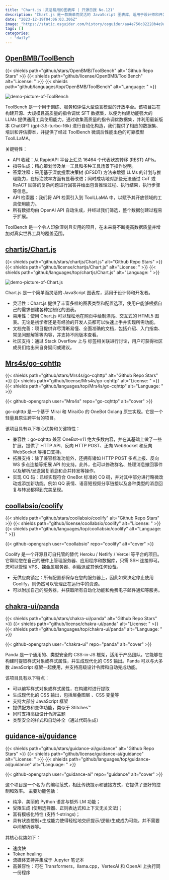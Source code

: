 ```yaml
---
title: "Chart.js：灵活易用的图表库 | 开源日报 No.121"
description: "Chart.js 是一款简单而灵活的 JavaScript 图表库，适用于设计师和开发者。它具有丰富多样的图表类型和配置选项，可以根据用户的需求创建各种定制化的图表。"
date: "2023-12-19T04:06:03.306Z"
image: "https://static.osguider.com/history/osguider/aa4e750c82228b4e9a117e192fe05c59.png"
tags: []
categories:
  - "daily"
---
```


## [OpenBMB/ToolBench](https://github.com/OpenBMB/ToolBench)

{{< shields path="github/stars/OpenBMB/ToolBench" alt="Github Repo Stars" >}} {{< shields path="github/license/OpenBMB/ToolBench" alt="License: " >}} {{< shields path="github/languages/top/OpenBMB/ToolBench" alt="Language: " >}}

![demo-picture-of-ToolBench](https://static.osguider.com/history/2023/d41d8cd98f00b204e9800998ecf8427e.png)

ToolBench 是一个用于训练、服务和评估大型语言模型的开放平台。该项目旨在构建开源、大规模且高质量的指令调优 SFT 数据集，以便为构建功能强大的 LLMs 提供通用工具使用能力。通过收集高质量的指令调优数据集，并利用最新版本 ChatGPT (gpt-3.5-turbo-16k) 进行自动化构造，我们提供了相应的数据集、培训和评估脚本，并提供了经过 ToolBench 微调后性能出色的可靠模型 ToolLLaMA。

关键特性：

- API 收藏：从 RapidAPI 平台上汇总 16464 个代表状态转移 (REST) APIs。
- 指导生成：精心策划涉及单一工具和多种工具场景下操作说明。
- 答案注释：采用基于深度搜索决策树 (DFSDT) 方法来增强 LLMs 的计划与推理能力，在标注效率方面有显著改进；同时成功地对那些无法通过 CoT 或 ReACT 回答的复杂问题进行回答并给出包含推理过程、执行结果，执行步骤等信息。
- API 检索器：我们将 API 检索引入到 ToolLLaMA 中，以赋予其开放领域的工具使用能力。
- 所有数据均由 OpenAI API 自动生成，并经过我们筛选，整个数据创建过程易于扩展。

ToolBench 是一个令人印象深刻且实用的项目，在未来将不断提高数据质量并增加对真实世界工具的覆盖范围。

## [chartjs/Chart.js](https://github.com/chartjs/Chart.js)

{{< shields path="github/stars/chartjs/Chart.js" alt="Github Repo Stars" >}} {{< shields path="github/license/chartjs/Chart.js" alt="License: " >}} {{< shields path="github/languages/top/chartjs/Chart.js" alt="Language: " >}}

![demo-picture-of-Chart.js](https://static.osguider.com/history/2023/943ae7e68ddd1ab40aec5fa3b8659bf1.png)

Chart.js 是一个简单而灵活的 JavaScript 图表库，适用于设计师和开发者。

- 灵活性：Chart.js 提供了丰富多样的图表类型和配置选项，使用户能够根据自己的需求创建各种定制化的图表。
- 易用性：使用 Chart.js 可以轻松地在网页中绘制漂亮、交互式的 HTML5 图表。无论是初学者还是有经验的开发人员都可以快速上手并实现所需功能。
- 文档完善：项目提供详尽清晰易懂、全面准确的文档，包括介绍、入门指南、常见问题解答等内容，并支持不同版本查看。
- 社区支持：通过 Stack Overflow 上与  标签相关联进行讨论，用户可获得社区成员们给出来自身疑问或建议。

## [Mrs4s/go-cqhttp](https://github.com/Mrs4s/go-cqhttp)

{{< shields path="github/stars/Mrs4s/go-cqhttp" alt="Github Repo Stars" >}} {{< shields path="github/license/Mrs4s/go-cqhttp" alt="License: " >}} {{< shields path="github/languages/top/Mrs4s/go-cqhttp" alt="Language: " >}}

{{< github-opengraph user="Mrs4s" repo="go-cqhttp" alt="cover" >}}

go-cqhttp 是一个基于 Mirai 和 MiraiGo 的 OneBot Golang 原生实现。它是一个轻量且原生跨平台的项目。

该项目具有以下核心优势和关键特性：

- 兼容性：go-cqhttp 兼容 OneBot-v11 绝大多数内容，并在其基础上做了一些扩展，提供了 HTTP API、反向 HTTP POST、正向 WebSocket 和反向 WebSocket 等接口支持。
- 拓展支持：除了兼容标准功能外，还拥有诸如 HTTP POST 多点上报、反向 WS 多点连接等拓展 API 的支持。此外，也可以修改群名、处理消息撤回事件以及解析/发送回复消息和合并转发等操作。
- 实现 CQ 码：已经实现符合 OneBot 标准的 CQ 码，并对其中部分进行略微改动或添加新功能。例如 QQ 表情、语音短视频分享链接以及各种类型的消息回复与转发都得到完美呈现。

## [coollabsio/coolify](https://github.com/coollabsio/coolify)

{{< shields path="github/stars/coollabsio/coolify" alt="Github Repo Stars" >}} {{< shields path="github/license/coollabsio/coolify" alt="License: " >}} {{< shields path="github/languages/top/coollabsio/coolify" alt="Language: " >}}

{{< github-opengraph user="coollabsio" repo="coolify" alt="cover" >}}

Coolify 是一个开源且可自托管的替代 Heroku / Netlify / Vercel 等平台的项目。它帮助您在自己的硬件上管理服务器、应用程序和数据库，只需 SSH 连接即可。您可以管理 VPS、裸金属服务器、树莓派或其他任何设备。

- 无供应商锁定：所有配置都保存在您的服务器上，因此如果决定停止使用 Coolify，则仍然可以管理正在运行中的资源。
- 可以附加自己的服务器，并获取所有自动化功能和免费电子邮件通知等服务。

## [chakra-ui/panda](https://github.com/chakra-ui/panda)

{{< shields path="github/stars/chakra-ui/panda" alt="Github Repo Stars" >}} {{< shields path="github/license/chakra-ui/panda" alt="License: " >}} {{< shields path="github/languages/top/chakra-ui/panda" alt="Language: " >}}

{{< github-opengraph user="chakra-ui" repo="panda" alt="cover" >}}

Panda 是一个通用的、类型安全的 CSS-in-JS 框架，适用于产品团队。它能够在构建时提取样式对象或样式属性，并生成现代化的 CSS 输出。Panda 可以与大多数 JavaScript 框架一起使用，并支持高级设计令牌和自动完成功能。

该项目具有以下特点：

- 可以编写样式对象或样式属性，在构建时进行提取
- 生成现代化的 CSS 输出，包括层叠图层 、CSS 变量等
- 支持大部分 JavaScript 框架
- 提供配方和变体功能，类似于 Stitches™️
- 同时支持高级设计令牌主题
- 类型安全的样式和自动补全（通过代码生成）

## [guidance-ai/guidance](https://github.com/guidance-ai/guidance)

{{< shields path="github/stars/guidance-ai/guidance" alt="Github Repo Stars" >}} {{< shields path="github/license/guidance-ai/guidance" alt="License: " >}} {{< shields path="github/languages/top/guidance-ai/guidance" alt="Language: " >}}

{{< github-opengraph user="guidance-ai" repo="guidance" alt="cover" >}}

这个项目是一个名为  的编程范式，相比传统提示和链接方式，它提供了更好的控制和效率。
主要功能包括：

- 纯净、美丽的 Python 语言与额外 LM 功能；
- 受限生成 (使用选择器、正则表达式和上下文无关文法)；
- 富有模板化特性 (支持 f-strings)；
- 具有状态控制+生成能力使得轻松地交织提示/逻辑/生成成为可能，并不需要中间解析器等。

其核心优势如下：

- 速度快
- Token healing
- 流媒体支持并集成于 Jupyter 笔记本
- 高兼容性：可在 Transformers，llama.cpp，VertexAI 和 OpenAI 上执行同一份程序

